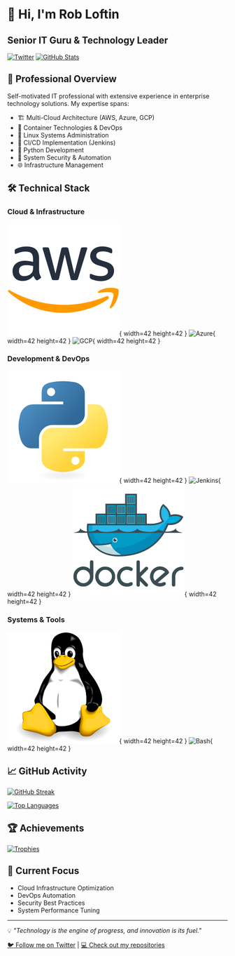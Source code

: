 # 👋 Hi, I'm Rob Loftin
## Senior IT Guru & Technology Leader

[![Twitter](https://img.shields.io/badge/twitter-x?style=for-the-badge&logo=x&logoColor=white&color=%230f1419)](https://twitter.com/ogmacson)
[![GitHub Stats](https://github-readme-stats.vercel.app/api?username=sneakeoneuc&show_icons=true&theme=dark)](https://github.com/sneakeoneuc)

## 💼 Professional Overview

Self-motivated IT professional with extensive experience in enterprise technology solutions. My expertise spans:

- 🏗️ Multi-Cloud Architecture (AWS, Azure, GCP)
- 🐳 Container Technologies & DevOps
- 🐧 Linux Systems Administration
- 🔄 CI/CD Implementation (Jenkins)
- 🐍 Python Development
- 🔐 System Security & Automation
- 🌐 Infrastructure Management

## 🛠️ Technical Stack

### Cloud & Infrastructure
![AWS](https://raw.githubusercontent.com/devicons/devicon/master/icons/amazonwebservices/amazonwebservices-original-wordmark.svg#gh-light-mode-only){ width=42 height=42 }
![Azure](https://www.vectorlogo.zone/logos/microsoft_azure/microsoft_azure-icon.svg#gh-light-mode-only){ width=42 height=42 }
![GCP](https://www.vectorlogo.zone/logos/google_cloud/google_cloud-icon.svg#gh-light-mode-only){ width=42 height=42 }

### Development & DevOps
![Python](https://raw.githubusercontent.com/devicons/devicon/master/icons/python/python-original.svg#gh-light-mode-only){ width=42 height=42 }
![Jenkins](https://www.vectorlogo.zone/logos/jenkins/jenkins-icon.svg#gh-light-mode-only){ width=42 height=42 }
![Docker](https://raw.githubusercontent.com/devicons/devicon/master/icons/docker/docker-original-wordmark.svg#gh-light-mode-only){ width=42 height=42 }

### Systems & Tools
![Linux](https://raw.githubusercontent.com/devicons/devicon/master/icons/linux/linux-original.svg#gh-light-mode-only){ width=42 height=42 }
![Bash](https://www.vectorlogo.zone/logos/gnu_bash/gnu_bash-icon.svg#gh-light-mode-only){ width=42 height=42 }

## 📈 GitHub Activity

[![GitHub Streak](https://github-readme-streak-stats.herokuapp.com/?user=sneakeoneuc&theme=dark)](https://github.com/sneakeoneuc)

[![Top Languages](https://github-readme-stats.vercel.app/api/top-langs?username=sneakeoneuc&show_icons=true&locale=en&layout=compact&theme=dark)](https://github.com/sneakeoneuc)

## 🏆 Achievements

[![Trophies](https://github-profile-trophy.vercel.app/?username=sneakeoneuc&theme=dark)](https://github.com/sneakeoneuc)

## 🎯 Current Focus

- Cloud Infrastructure Optimization
- DevOps Automation
- Security Best Practices
- System Performance Tuning

---

💡 *"Technology is the engine of progress, and innovation is its fuel."*

[🐦 Follow me on Twitter](https://twitter.com/ogmacson) | [💻 Check out my repositories](https://github.com/sneakeoneuc)
